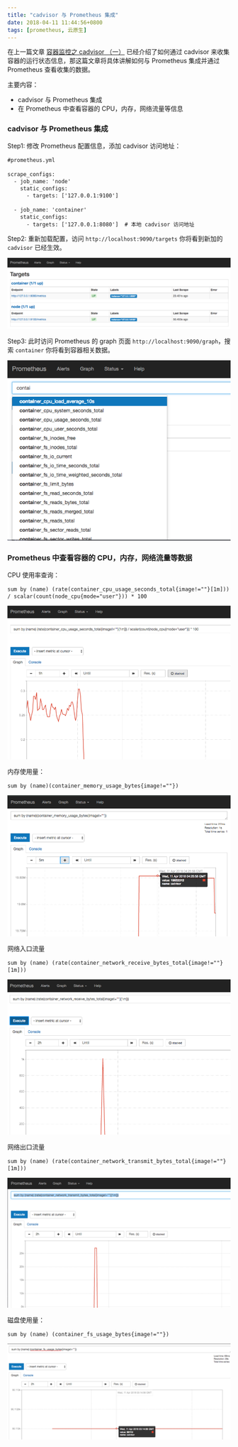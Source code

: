 ```yaml
---
title: "cadvisor 与 Prometheus 集成"
date: 2018-04-11 11:44:56+0800
tags: [prometheus, 云原生]
---
```


在上一篇文章 [容器监控之 cadvisor （一）](http://www.songjiayang.com/posts/jrong-qi-jian-kong-zhi-cadvisor) 已经介绍了如何通过 cadvisor 来收集容器的运行状态信息，那这篇文章将具体讲解如何与 Prometheus 集成并通过 Prometheus 查看收集的数据。

主要内容：

- cadvisor 与 Prometheus 集成
- 在 Prometheus 中查看容器的 CPU，内存，网络流量等信息


### cadvisor 与 Prometheus 集成

Step1: 修改 Prometheus 配置信息，添加 cadvisor 访问地址：

```
#prometheus.yml

scrape_configs:
  - job_name: 'node'
    static_configs:
      - targets: ['127.0.0.1:9100']

  - job_name: 'container'
    static_configs:
      - targets: ['127.0.0.1:8080']  # 本地 cadvisor 访问地址
```

Step2: 重新加载配置，访问 `http://localhost:9090/targets` 你将看到新加的 `cadvisor` 已经生效。

![/images/cadvisor/prometheus01.png](/images/cadvisor/prometheus01.png)

Step3: 此时访问 Prometheus 的 graph 页面 `http://localhost:9090/graph`，搜索 `container` 你将看到容器相关数据。

![/images/cadvisor/prometheus02.png](/images/cadvisor/prometheus02.png)

### Prometheus 中查看容器的 CPU，内存，网络流量等数据

CPU 使用率查询：

```
sum by (name) (rate(container_cpu_usage_seconds_total{image!=""}[1m])) / scalar(count(node_cpu{mode="user"})) * 100
```

![/images/cadvisor/prometheus03.png](/images/cadvisor/prometheus03.png)

内存使用量：

```
sum by (name)(container_memory_usage_bytes{image!=""})
```

![/images/cadvisor/prometheus04.png](/images/cadvisor/prometheus04.png)

网络入口流量

```
sum by (name) (rate(container_network_receive_bytes_total{image!=""}[1m]))
```

![/images/cadvisor/prometheus06.png](/images/cadvisor/prometheus06.png)

网络出口流量

```
sum by (name) (rate(container_network_transmit_bytes_total{image!=""}[1m]))
```

![/images/cadvisor/prometheus05.png](/images/cadvisor/prometheus05.png)

磁盘使用量：

```
sum by (name) (container_fs_usage_bytes{image!=""})
```

![/images/cadvisor/prometheus07.png](/images/cadvisor/prometheus07.png)
